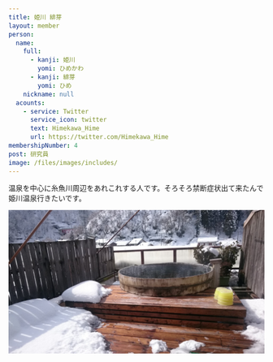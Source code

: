 ```yaml
---
title: 姫川 緋芽
layout: member
person:
  name:
    full:
      - kanji: 姫川
        yomi: ひめかわ
      - kanji: 緋芽
        yomi: ひめ
    nickname: null
  acounts:
    - service: Twitter
      service_icon: twitter
      text: Himekawa_Hime
      url: https://twitter.com/Himekawa_Hime
membershipNumber: 4
post: 研究員
image: /files/images/includes/
---
```

温泉を中心に糸魚川周辺をあれこれする人です。そろそろ禁断症状出て来たんで姫川温泉行きたいです。

![露天風呂](/files/images/imports/2019/02/asahisou_rotenburo.jpg)